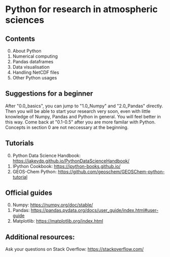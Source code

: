 # Python for research in atmospheric sciences

## Contents
0. About Python
1. Numerical computing
2. Pandas dataframes
3. Data visualisation
4. Handling NetCDF files
5. Other Python usages

## Suggestions for a beginner
After "0.0_basics", you can jump to "1.0_Numpy" and "2.0_Pandas" directly. Then you will be able to start your research very soon, even with little knowledge of Numpy, Pandas and Python in general. You will feel better in this way. Come back at "0.1-0.5" after you are more familar with Python. Concepts in section 0 are not neccessary at the beginning.

## Tutorials
0. Python Data Science Handbook: https://jakevdp.github.io/PythonDataScienceHandbook/
1. IPython Cookbook: https://ipython-books.github.io/
2. GEOS-Chem Python: https://github.com/geoschem/GEOSChem-python-tutorial

## Official guides 
0. Numpy: https://numpy.org/doc/stable/
1. Pandas: https://pandas.pydata.org/docs/user_guide/index.html#user-guide
2. Matplotlib: https://matplotlib.org/index.html

## Additional resources:
Ask your questions on Stack Overflow: https://stackoverflow.com/
